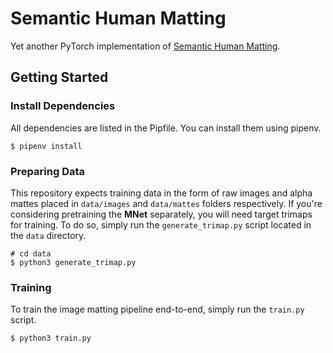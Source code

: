 # Semantic Human Matting

Yet another PyTorch implementation of [Semantic Human Matting](https://arxiv.org/abs/1809.01354).

## Getting Started

### Install Dependencies
All dependencies are listed in the Pipfile. You can install them using pipenv.

```shell
$ pipenv install
```

### Preparing Data
This repository expects training data in the form of raw images and alpha mattes placed in `data/images` and `data/mattes` folders respectively. If you're considering pretraining the **MNet** separately, you will need target trimaps for training. To do so, simply run the `generate_trimap.py` script located in the `data` directory.

```shell
# cd data
$ python3 generate_trimap.py
```

### Training
To train the image matting pipeline end-to-end, simply run the `train.py` script.

```shell
$ python3 train.py
```